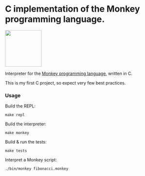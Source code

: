 # C implementation of the Monkey programming language.

<img src="https://monkeylang.org/images/logo.png" width="120" height="120"/>

Interpreter for the [Monkey programming language](https://monkeylang.org), written in C.

This is my first C project, so expect very few best practices.

### Usage

Build the REPL: 
```
make repl
```

Build the interpreter: 
```
make monkey
```

Build & run the tests: 
```
make tests
```

Interpret a Monkey script: 
```
./bin/monkey fibonacci.monkey
```